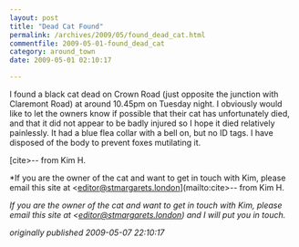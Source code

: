 ```yaml
---
layout: post
title: "Dead Cat Found"
permalink: /archives/2009/05/found_dead_cat.html
commentfile: 2009-05-01-found_dead_cat
category: around_town
date: 2009-05-01 02:10:17

---
```


I found a black cat dead on Crown Road (just opposite the junction with Claremont Road) at around 10.45pm on Tuesday night. I obviously would like to let the owners know if possible that their cat has unfortunately died, and that it did not appear to be badly injured so I hope it died relatively painlessly. It had a blue flea collar with a bell on, but no ID tags. I have disposed of the body to prevent foxes mutilating it.

[cite>-- from Kim H.</cite>

*If you are the owner of the cat and want to get in touch with Kim, please email this site at <editor@stmargarets.london](mailto:cite>-- from Kim H.</cite>

*If you are the owner of the cat and want to get in touch with Kim, please email this site at <editor@stmargarets.london) and I will put you in touch.*

*originally published 2009-05-07 22:10:17*
